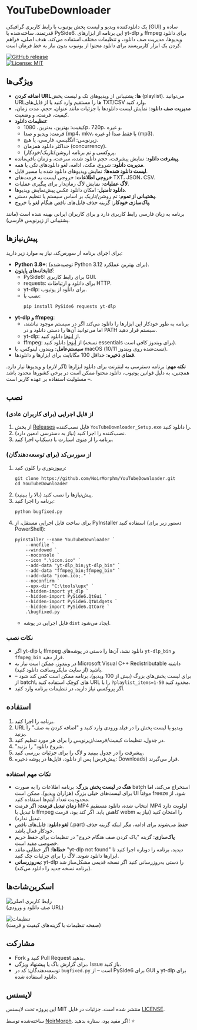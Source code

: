 # YouTubeDownloader

یک دانلودکننده ویدیو و لیست پخش یوتیوب با رابط کاربری گرافیکی (GUI) ساده و قدرتمند، ساخته‌شده با PySide6. این برنامه از ابزارهای yt-dlp و ffmpeg برای دانلود ویدیوها، مدیریت صف دانلود، و تنظیمات مختلف استفاده می‌کند. هدف اصلی، فراهم کردن یک ابزار کاربرپسند برای دانلود محتوا از یوتیوب بدون نیاز به خط فرمان است.

[![GitHub release](https://img.shields.io/github/v/release/NoirMorphm/YouTubeDownloader)](https://github.com/NoirMorphm/YouTubeDownloader/releases)  
[![License: MIT](https://img.shields.io/badge/License-MIT-yellow.svg)](https://opensource.org/licenses/MIT)  

## ویژگی‌ها
- **اضافه کردن URLها**: پشتیبانی از ویدیوهای تک و لیست پخش (playlist). می‌توانید URLها را مستقیم وارد کنید یا از فایل‌های TXT/CSV وارد کنید.
- **مدیریت صف دانلود**: نمایش لیست دانلودها با جزئیات مانند عنوان، حجم، مدت زمان، کیفیت، فرمت، و وضعیت.
- **تنظیمات دانلود**:
  - کیفیت: بهترین، بدترین، 1080p، 720p، و غیره.
  - فرمت: ویدیو و صدا (mp4، mkv، و غیره) یا فقط صدا (mp3).
  - زیرنویس: انگلیسی، فارسی، یا هیچ.
  - حداکثر دانلود همزمان (concurrency).
  - پروکسی و تم برنامه (روشن/تاریک/خودکار).
- **پیشرفت دانلود**: نمایش پیشرفت، حجم دانلود شده، سرعت، و زمان باقی‌مانده.
- **مدیریت دانلود**: شروع، مکث، ادامه، لغو دانلودهای تکی یا همه.
- **لیست دانلود شده‌ها**: نمایش ویدیوهای دانلود شده با مسیر فایل.
- **خروجی اطلاعات**: خروجی لیست به فرمت‌های TXT، JSON، CSV.
- **لاگ عملیات**: نمایش لاگ زمان‌دار برای پیگیری عملیات.
- **دانلود تامنیل**: امکان دانلود عکس پیش‌نمایش ویدیوها.
- **پشتیبانی از تموم**: تم روشن/تاریک بر اساس سیستم یا تنظیم دستی.
- **پاک‌سازی خودکار**: گزینه حذف فایل‌های ناقص هنگام لغو یا خروج.

برنامه به زبان فارسی رابط کاربری دارد و برای کاربران ایرانی بهینه شده است (مانند پشتیبانی از زیرنویس فارسی).

## پیش‌نیازها
برای اجرای برنامه از سورس‌کد، نیاز به موارد زیر دارید:
- **Python 3.8+**: (توصیه‌شده Python 3.12 برای بهترین عملکرد).
- **کتابخانه‌های پایتون**:
  - PySide6: برای رابط کاربری GUI.
  - requests: برای دانلود و ارتباطات HTTP.
  - yt-dlp: برای دانلود از یوتیوب.
  - نصب با:
    ```
    pip install PySide6 requests yt-dlp
    ```
- **yt-dlp و ffmpeg**: 
  - برنامه به طور خودکار این ابزارها را دانلود می‌کند اگر در سیستم موجود نباشند، اما می‌توانید آن‌ها را دستی دانلود و در PATH سیستم قرار دهید.
  - yt-dlp: از [اینجا](https://github.com/yt-dlp/yt-dlp/releases) دانلود کنید.
  - ffmpeg: از [اینجا](https://ffmpeg.org/download.html) دانلود کنید (نسخه essentials برای ویندوز کافی است).
- **سیستم‌عامل**: ویندوز، لینوکس، یا macOS (تست‌شده روی ویندوز 10/11).
- **فضای ذخیره**: حداقل 100 مگابایت برای ابزارها و دانلودها.

**نکته مهم**: برنامه دسترسی به اینترنت برای دانلود ابزارها (اگر لازم) و ویدیوها نیاز دارد. همچنین، به دلیل قوانین یوتیوب، دانلود محتوا ممکن است در برخی کشورها محدود باشد – مسئولیت استفاده بر عهده کاربر است.

## نصب
### از فایل اجرایی (برای کاربران عادی)
1. از بخش [Releases](https://github.com/NoirMorphm/YouTubeDownloader/releases) فایل نصب‌کننده `YouTubeDownloader_Setup.exe` را دانلود کنید.
2. نصب‌کننده را اجرا کنید (نیاز به دسترسی ادمین دارد).
3. برنامه را از منوی استارت یا دسکتاپ اجرا کنید.

### از سورس‌کد (برای توسعه‌دهندگان)
1. ریپوزیتوری را کلون کنید:
   ```
   git clone https://github.com/NoirMorphm/YouTubeDownloader.git
   cd YouTubeDownloader
   ```
2. پیش‌نیازها را نصب کنید (بالا را ببینید).
3. برنامه را اجرا کنید:
   ```
   python bugfixed.py
   ```
4. برای ساخت فایل اجرایی مستقل، از PyInstaller استفاده کنید (دستور زیر برای PowerShell):
   ```
   pyinstaller --name YouTubeDownloader `
       --onefile `
       --windowed `
       --noconsole `
       --icon ".\icon.ico" `
       --add-data "yt-dlp_bin;yt-dlp_bin" `
       --add-data "ffmpeg_bin;ffmpeg_bin" `
       --add-data "icon.ico;." `
       --noconfirm `
       --upx-dir "C:\tools\upx" `
       --hidden-import yt_dlp `
       --hidden-import PySide6.QtGui `
       --hidden-import PySide6.QtWidgets `
       --hidden-import PySide6.QtCore `
       .\bugfixed.py
   ```
   - فایل اجرایی در پوشه `dist` ایجاد می‌شود.

### نکات نصب
- اگر yt-dlp یا ffmpeg دانلود نشد، آن‌ها را دستی در پوشه‌های `yt-dlp_bin` و `ffmpeg_bin` قرار دهید.
- در ویندوز، ممکن است نیاز به Microsoft Visual C++ Redistributable داشته باشید (از سایت مایکروسافت دانلود کنید).
- برای لیست پخش‌های بزرگ (بیش از 100 ویدیو)، برنامه ممکن است کمی کند شود – از batchهای کوچک استفاده کنید یا URL را با `?playlist_items=1-50` محدود کنید.
- اگر پروکسی نیاز دارید، در تنظیمات برنامه وارد کنید.

## استفاده
1. برنامه را اجرا کنید.
2. URL ویدیو یا لیست پخش را در فیلد ورودی وارد کنید و "اضافه کردن به صف" را بزنید.
3. در جدول، تنظیمات کیفیت/فرمت/زیرنویس را برای هر مورد تنظیم کنید.
4. "شروع دانلود" را بزنید.
5. پیشرفت را در جدول ببینید و لاگ را برای جزئیات بررسی کنید.
6. پس از دانلود، فایل‌ها در پوشه ذخیره (پیش‌فرض: Downloads) قرار می‌گیرند.

### نکات مهم استفاده
- **هنگ در لیست پخش بزرگ**: برنامه اطلاعات را به صورت batch استخراج می‌کند، اما برای لیست‌های خیلی بزرگ (هزاران ویدیو)، ممکن است UI موقتاً freeze شود. از محدودیت تعداد آیتم‌ها استفاده کنید.
- **زمان تبدیل فرمت**: اگر فرمت MP4 انتخاب شده، دانلود مستقیم MP4 اولویت دارد تا تبدیل با ffmpeg کاهش یابد. اگر کند بود، فرمت webm را امتحان کنید (نیاز به تبدیل ندارد).
- **لغو دانلود**: فایل‌های ناقص (.part) حفظ می‌شوند برای ادامه، مگر اینکه گزینه حذف خودکار فعال باشد.
- **پاک‌سازی**: گزینه "پاک کردن صف هنگام خروج" در تنظیمات برای حفظ حریم خصوصی مفید است.
- **خطاها**: اگر خطایی مانند "yt-dlp not found" دیدید، برنامه را دوباره اجرا کنید تا ابزارها دانلود شوند. لاگ را برای جزئیات چک کنید.
- **به‌روزرسانی**: yt-dlp را دستی به‌روزرسانی کنید اگر نسخه قدیمی مشکل‌ساز شد (برنامه نسخه جدید را دانلود می‌کند).

## اسکرین‌شات‌ها
![رابط کاربری اصلی](https://example.com/screenshot-main.png)  
(صف دانلود و ورودی URL)  

![تنظیمات](https://example.com/screenshot-settings.png)  
(صفحه تنظیمات با گزینه‌های کیفیت و فرمت)  

## مشارکت
- Fork کنید و Pull Request بدهید.
- برای گزارش باگ یا پیشنهاد ویژگی، Issue باز کنید.
- توسعه‌دهندگان: کد در `bugfixed.py` است – از PySide6 برای GUI و yt-dlp برای دانلود استفاده شده.

## لایسنس
این پروژه تحت لایسنس MIT منتشر شده است. جزئیات در فایل [LICENSE](LICENSE). 

ساخته‌شده توسط [NoirMorph](https://github.com/NoirMorphm). اگر مفید بود، ستاره بدهید! ⭐
